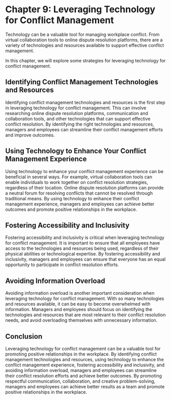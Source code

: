 Chapter 9: Leveraging Technology for Conflict Management
========================================================

Technology can be a valuable tool for managing workplace conflict. From virtual collaboration tools to online dispute resolution platforms, there are a variety of technologies and resources available to support effective conflict management.

In this chapter, we will explore some strategies for leveraging technology for conflict management.

Identifying Conflict Management Technologies and Resources
----------------------------------------------------------

Identifying conflict management technologies and resources is the first step in leveraging technology for conflict management. This can involve researching online dispute resolution platforms, communication and collaboration tools, and other technologies that can support effective conflict resolution. By identifying the right technologies and resources, managers and employees can streamline their conflict management efforts and improve outcomes.

Using Technology to Enhance Your Conflict Management Experience
---------------------------------------------------------------

Using technology to enhance your conflict management experience can be beneficial in several ways. For example, virtual collaboration tools can enable individuals to work together on conflict resolution strategies, regardless of their location. Online dispute resolution platforms can provide a neutral forum for resolving conflicts that cannot be resolved through traditional means. By using technology to enhance their conflict management experience, managers and employees can achieve better outcomes and promote positive relationships in the workplace.

Fostering Accessibility and Inclusivity
---------------------------------------

Fostering accessibility and inclusivity is critical when leveraging technology for conflict management. It is important to ensure that all employees have access to the technologies and resources being used, regardless of their physical abilities or technological expertise. By fostering accessibility and inclusivity, managers and employees can ensure that everyone has an equal opportunity to participate in conflict resolution efforts.

Avoiding Information Overload
-----------------------------

Avoiding information overload is another important consideration when leveraging technology for conflict management. With so many technologies and resources available, it can be easy to become overwhelmed with information. Managers and employees should focus on identifying the technologies and resources that are most relevant to their conflict resolution needs, and avoid overloading themselves with unnecessary information.

Conclusion
----------

Leveraging technology for conflict management can be a valuable tool for promoting positive relationships in the workplace. By identifying conflict management technologies and resources, using technology to enhance the conflict management experience, fostering accessibility and inclusivity, and avoiding information overload, managers and employees can streamline their conflict resolution efforts and achieve better outcomes. By promoting respectful communication, collaboration, and creative problem-solving, managers and employees can achieve better results as a team and promote positive relationships in the workplace.
